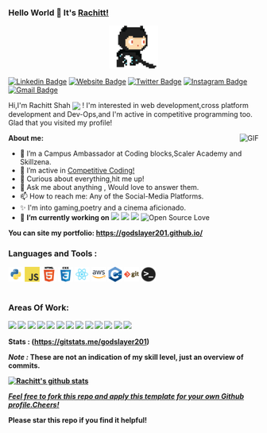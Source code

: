 ### Hello World 👋 It's [Rachitt!](https://godslayer201.github.io/)

<p align="center">
  <img src="https://github.com/yashagrawal300/yashagrawal300/blob/master/github.gif" width=100>
  <br>

[![Linkedin Badge](https://img.shields.io/badge/-Rachitt_Shah-blue?style=flat&logo=Linkedin&logoColor=white&link=https://www.linkedin.com/in/rachitt-shah/)](https://www.linkedin.com/in/rachitt-shah)
[![Website Badge](https://img.shields.io/badge/-godslayer201.github.io-47CCCC?style=flat&logo=Google-Chrome&logoColor=white&link=https:https://godslayer201.github.io/)](https://godslayer201.github.io/)
[![Twitter Badge](https://img.shields.io/badge/-@rachittshah20-1ca0f1?style=flat&labelColor=1ca0f1&logo=twitter&logoColor=white&link=https://mobile.twitter.com/rachittshah)](https://mobile.twitter.com/rachittshah)
[![Instagram Badge](https://img.shields.io/badge/-@rachitt__shah-purple?style=flat&logo=instagram&logoColor=white&link=https:https://www.instagram.com/rachitt_shah/)](https://www.instagram.com/rachitt_shah/)
[![Gmail Badge](https://img.shields.io/badge/-rachitt01-c14438?style=flat&logo=Gmail&logoColor=white&link=mailto:rachitt01@gmail.com)](mailto:rachitt01@gmail.com)
<br>



Hi,I'm Rachitt Shah <img align="center" src="https://media.giphy.com/media/1fhj2FW0661V3Nb2Me/giphy.gif" width="50"> ! I'm interested in web development,cross platform development and Dev-Ops,and I'm active in competitive programming too. Glad that you visited my profile!



<img align="right" alt="GIF" src="https://media.giphy.com/media/USV0ym3bVWQJJmNu3N/giphy.gif" />


**About me:**

- 🔭 I’m a Campus Ambassador at Coding blocks,Scaler Academy and Skillzena.
- 🌱 I’m active in [Competitive Coding!](https://www.codechef.com/users/rachitt_shah20)
- 👯 Curious about everything,hit me up!
- 💬 Ask me about anything , Would love to answer them.
- 📫 How to reach me: Any of the Social-Media Platforms.
- ✨ I'm into gaming,poetry and a cinema aficionado.
-  🔭 **I’m currently working on**
![](https://img.shields.io/badge/Python-%7C-0%2C%2022%2C%20100)  ![](https://img.shields.io/badge/Web%20Development-%7C-red)    ![](https://img.shields.io/badge/C++-%7C-yellowgreen)   ![Open Source Love](https://badges.frapsoft.com/os/v1/open-source.svg?v=103)

<b>You can site my portfolio:<b> https://godslayer201.github.io/

 




 
### Languages and Tools :


<code><img height="30" src="https://raw.githubusercontent.com/github/explore/80688e429a7d4ef2fca1e82350fe8e3517d3494d/topics/python/python.png"></code>
<code><img height="30" src="https://raw.githubusercontent.com/github/explore/80688e429a7d4ef2fca1e82350fe8e3517d3494d/topics/javascript/javascript.png"></code>
<code><img height="30" src="https://raw.githubusercontent.com/github/explore/80688e429a7d4ef2fca1e82350fe8e3517d3494d/topics/html/html.png"></code>
<code><img height="30" src="https://raw.githubusercontent.com/github/explore/80688e429a7d4ef2fca1e82350fe8e3517d3494d/topics/css/css.png"></code>
<code><img height="30" src="https://raw.githubusercontent.com/github/explore/80688e429a7d4ef2fca1e82350fe8e3517d3494d/topics/react/react.png"></code>
<code><img height="30" src="https://raw.githubusercontent.com/github/explore/80688e429a7d4ef2fca1e82350fe8e3517d3494d/topics/aws/aws.png"></code>
<code><img height="30" src="https://raw.githubusercontent.com/github/explore/80688e429a7d4ef2fca1e82350fe8e3517d3494d/topics/cpp/cpp.png"></code>
<code><img height="30" src="https://raw.githubusercontent.com/github/explore/80688e429a7d4ef2fca1e82350fe8e3517d3494d/topics/git/git.png"></code>
<code><img height="30" src="https://raw.githubusercontent.com/github/explore/80688e429a7d4ef2fca1e82350fe8e3517d3494d/topics/terminal/terminal.png"></code>
<br>
<br>

### Areas Of Work:

<code><img height="50" src="https://image.flaticon.com/icons/svg/2535/2535543.svg"></code>
<code><img height="50" src="https://image.flaticon.com/icons/svg/1596/1596639.svg"></code>
<code><img height="50" src="https://image.flaticon.com/icons/svg/944/944179.svg"></code>
<code><img height="50" src="https://image.flaticon.com/icons/svg/2942/2942156.svg"></code>
<code><img height="50" src="https://image.flaticon.com/icons/svg/2235/2235061.svg"></code>
<code><img height="50" src="https://image.flaticon.com/icons/svg/3003/3003696.svg"></code>
<code><img height="50" src="https://image.flaticon.com/icons/svg/2885/2885535.svg"></code>
<code><img height="50" src="https://image.flaticon.com/icons/svg/3056/3056301.svg"></code>
<code><img height="50" src="https://image.flaticon.com/icons/svg/1680/1680899.svg"></code>
<code><img height="50" src="https://image.flaticon.com/icons/svg/3118/3118399.svg"></code>
<code><img height="50" src="https://cdn.icon-icons.com/icons2/1508/PNG/512/matlab_104289.png"></code>
<code><img height="50" src="https://image.flaticon.com/icons/svg/1628/1628182.svg"></code>
<code><img height="50" src="https://image.flaticon.com/icons/png/512/2085/2085061.png"></code>




**Stats :**  (https://gitstats.me/godslayer201)
<br>

<i>Note :</i>  These are not an indication of my skill level, just an overview of commits.

[![Rachitt's github stats](https://github-readme-stats.vercel.app/api?username=godslayer201)](https://github.com/godlsayer201/github-readme-stats)


<u><i><b> Feel free to fork this repo and apply this template for your own Github profile.Cheers!</i></b></u>

<b>Please star this repo if you find it helpful!</b>






